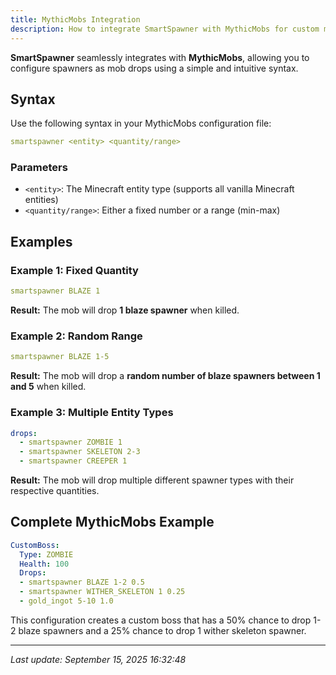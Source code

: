 ```yaml
---
title: MythicMobs Integration
description: How to integrate SmartSpawner with MythicMobs for custom mob drops.
---
```


**SmartSpawner** seamlessly integrates with **MythicMobs**, allowing you to configure spawners as mob drops using a simple and intuitive syntax.

## Syntax

Use the following syntax in your MythicMobs configuration file:

```yaml
smartspawner <entity> <quantity/range>
```

### Parameters
- `<entity>`: The Minecraft entity type (supports all vanilla Minecraft entities)
- `<quantity/range>`: Either a fixed number or a range (min-max)

## Examples

### Example 1: Fixed Quantity
```yaml
smartspawner BLAZE 1
```
**Result:** The mob will drop **1 blaze spawner** when killed.

### Example 2: Random Range
```yaml
smartspawner BLAZE 1-5
```
**Result:** The mob will drop a **random number of blaze spawners between 1 and 5** when killed.

### Example 3: Multiple Entity Types
```yaml
drops:
  - smartspawner ZOMBIE 1
  - smartspawner SKELETON 2-3
  - smartspawner CREEPER 1
```
**Result:** The mob will drop multiple different spawner types with their respective quantities.

## Complete MythicMobs Example

```yaml
CustomBoss:
  Type: ZOMBIE
  Health: 100
  Drops:
  - smartspawner BLAZE 1-2 0.5
  - smartspawner WITHER_SKELETON 1 0.25
  - gold_ingot 5-10 1.0
```

This configuration creates a custom boss that has a 50% chance to drop 1-2 blaze spawners and a 25% chance to drop 1 wither skeleton spawner.

---

*Last update: September 15, 2025 16:32:48*